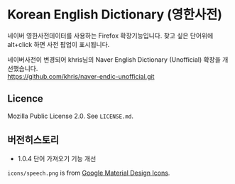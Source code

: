 # Korean English Dictionary (영한사전)
네이버 영한사전데이터를 사용하는 Firefox 확장기능입니다. 찾고 싶은 단어위에 alt+click 하면 사전 팝업이 표시됩니다.
  
네이버사전이 변경되어 khris님의 Naver English Dictionary (Unofficial) 확장을 개선했습니다.  
https://github.com/khris/naver-endic-unofficial.git

## Licence
Mozilla Public License 2.0. See `LICENSE.md`.

## 버전히스토리
- 1.0.4 단어 가져오기 기능 개선

`icons/speech.png` is from [Google Material Design Icons][0].

[0]: https://github.com/google/material-design-icons/
